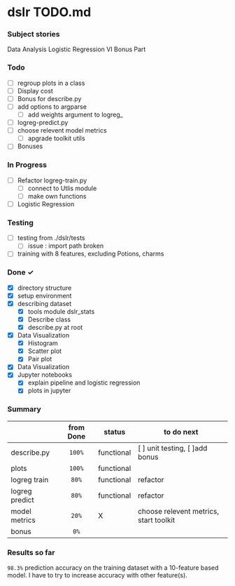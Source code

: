 # dslr TODO.md

### Subject stories

Data Analysis
Logistic Regression
VI Bonus Part

### Todo

- [ ] regroup plots in a class
- [ ] Display cost
- [ ] Bonus for describe.py
- [ ] add options to argparse
  - [ ] add weights argument to logreg_
- [ ] logreg-predict.py
- [ ] choose relevent model metrics
  - [ ] apgrade toolkit utils
- [ ] Bonuses

### In Progress

- [ ] Refactor logreg-train.py 
  - [ ] connect to Utlis module 
  - [ ] make own functions 
- [ ] Logistic Regression

### Testing

- [ ] testing from ./dslr/tests
  - [ ] issue : import path broken
- [ ] training with 8 features, excluding Potions, charms

### Done ✓

- [x] directory structure
- [x] setup environment
- [x] describing dataset
  - [x] tools module dslr_stats
  - [x] Describe class
  - [x] describe.py at root
- [x] Data Visualization
  - [x] Histogram
  - [x] Scatter plot
  - [x] Pair plot
- [x] Data Visualization
- [x] Jupyter notebooks
  - [x] explain pipeline and logistic regression
  - [x] plots in jupyter

### Summary

||from Done| status | to do next|
|---|:---:|---|---|
|describe.py | `100%` | functional |[ ] unit testing, [ ]add bonus|
|plots| `100%` | functional | |
|logreg train |`80%`|  functional | refactor |
|logreg predict | `80%` |  functional | refactor |
|model metrics| `20%` | X |choose relevent metrics, start toolkit|
|bonus|`0%`||||

### Results so far

`98.3%` prediction accuracy on the training dataset with a 10-feature based model.
I have to try to increase accuracy with other feature(s).
